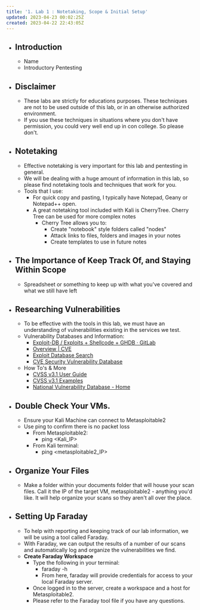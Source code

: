 ```yaml
---
title: '1. Lab 1 : Notetaking, Scope & Initial Setup'
updated: 2023-04-23 00:02:25Z
created: 2023-04-22 22:43:05Z
---
```

- ## Introduction
	- Name
	- Introductory Pentesting
- ## Disclaimer
	- These labs are strictly for educations purposes. These techniques are not to be used outside of this lab, or in an otherwise authorized environment.
	- If you use these techniques in situations where you don't have permission, you could very well end up in con college. So please don't.
- ## Notetaking
	- Effective notetaking is very important for this lab and pentesting in general.
	- We will be dealing with a huge amount of information in this lab, so please find notetaking tools and techniques that work for you.
	- Tools that I use:
		- For quick copy and pasting, I typically have Notepad, Geany or Notepad++ open.
		- A great notetaking tool included with Kali is CherryTree. Cherry Tree can be used for more complex notes
			- Cherry Tree allows you to:
				- Create "notebook" style folders called "nodes"
				- Attack links to files, folders and images in your notes
				- Create templates to use in future notes
- ## The Importance of Keep Track Of, and Staying Within Scope
	- Spreadsheet or something to keep up with what you've covered and what we still have left
- ## Researching Vulnerabilities
	- To be effective with the tools in this lab, we must have an understanding of vulnerabilities existing in the services we test.
	- Vulnerability Databases and Information:
		- [Exploit-DB / Exploits + Shellcode + GHDB · GitLab](https://gitlab.com/exploit-database/exploitdb)
		- [Overview | CVE](https://www.cve.org/About/Overview)
		- [Exploit Database Search](https://www.exploit-db.com/search)
		- [CVE Security Vulnerability Database](https://www.cvedetails.com/)
	- How To's & More
		- [CVSS v3.1 User Guide](https://www.first.org/cvss/v3.1/user-guide)
		- [CVSS v3.1 Examples](https://www.first.org/cvss/v3.1/examples)
		- [National Vulnerability Database - Home](https://nvd.nist.gov/)
- ## Double Check Your VMs.
	- Ensure your Kali Machine can connect to Metasploitable2
	- Use ping to confirm there is no packet loss
		- From Metasploitable2:
			- ping <Kali_IP>
		- From Kali terminal:
			- ping <metasploitable2_IP>
- ## Organize Your Files
	- Make a folder within your documents folder that will house your scan files. Call it the IP of the target VM, metasploitable2 - anything you'd like. It will help organize your scans so they aren't all over the place. 
- ## Setting Up **Faraday**
	- To help with reporting and keeping track of our lab information, we will be using a tool called Faraday.
	- With Faraday, we can output the results of a number of our scans and automatically log and organize the vulnerabilities we find.
	- **Create Faraday Workspace**
		- Type the following in your terminal:
			- faraday -h
			- From here, faraday will provide credentials for access to your local Faraday server.
		- Once logged in to the server, create a workspace and a host for Metasploitable2.
		- Please refer to the Faraday tool file if you have any questions.

